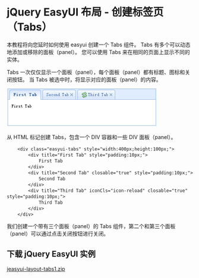 # jQuery EasyUI 布局 - 创建标签页（Tabs）

本教程将向您延时如何使用 easyui 创建一个 Tabs 组件。 Tabs 有多个可以动态地添加或移除的面板（panel）。 您可以使用 Tabs 来在相同的页面上显示不同的实体。

Tabs 一次仅仅显示一个面板（panel），每个面板（panel）都有标题、图标和关闭按钮。 当 Tabs 被选中时，将显示对应的面板（panel）的内容。

![](img/tabs1.png)

从 HTML 标记创建 Tabs，包含一个 DIV 容器和一些 DIV 面板（panel）。

```
	<div class="easyui-tabs" style="width:400px;height:100px;">
		<div title="First Tab" style="padding:10px;">
			First Tab
		</div>
		<div title="Second Tab" closable="true" style="padding:10px;">
			Second Tab
		</div>
		<div title="Third Tab" iconCls="icon-reload" closable="true" style="padding:10px;">
			Third Tab
		</div>
	</div>

```

我们创建一个带有三个面板（panel）的 Tabs 组件，第二个和第三个面板（panel）可以通过点击关闭按钮进行关闭。

## 下载 jQuery EasyUI 实例

[jeasyui-layout-tabs1.zip](/try/jeasyui/download/jeasyui-layout-tabs1.zip)

 